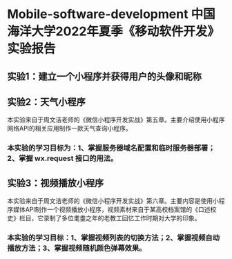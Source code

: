 # Mobile-software-development 中国海洋大学2022年夏季《移动软件开发》实验报告

## 实验1：建立一个小程序并获得用户的头像和昵称

## 实验2：天气小程序
本实验来自于周文洁老师的《微信小程序开发实战》第五章。主要介绍使用小程序网络API的相关应用制作一款天气查询小程序。
### 本实验的学习目标为：1、掌握服务器域名配置和临时服务器部署；2、掌握 wx.request 接口的用法。
## 实验3：视频播放小程序
本实验来自于周文洁老师的《微信小程序开发实战》第六章。主要内容是使用小程序媒体API制作一个视频播放小程序，视频素材来自于某高校档案馆的《口述校史》栏目，它录制了多位耄耋之年的老教工回忆工作时期对大学的印象。
### 本实验的学习目标：1、掌握视频列表的切换方法；2、掌握视频自动播放方法；3、掌握视频随机颜色弹幕效果。
